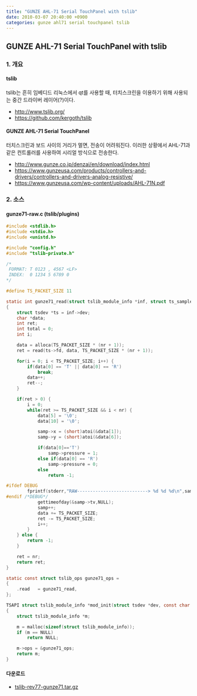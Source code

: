 ```yaml
---
title: "GUNZE AHL-71 Serial TouchPanel with tslib"
date: 2010-03-07 20:40:00 +0900
categories: gunze ahl71 serial touchpanel tslib
---
```

## GUNZE AHL-71 Serial TouchPanel with tslib

### 1. 개요

#### tslib
tslib는 흔히 임베디드 리눅스에서 qt를 사용할 때, 터치스크린을 이용하기 위해 사용되는 중간 드라이버 레이어(?)이다.
- <http://www.tslib.org/>
- <https://github.com/kergoth/tslib>

#### GUNZE AHL-71 Serial TouchPanel
터치스크린과 보드 사이의 거리가 멀면, 전송이 어려워진다. 이러한 상황에서 AHL-71과 같은 컨트롤러를 사용하여 시리얼 방식으로 전송한다.
- <http://www.gunze.co.jp/denzai/en/download/index.html>
- <https://www.gunzeusa.com/products/controllers-and-drivers/controllers-and-drivers-analog-resistive/>
- <https://www.gunzeusa.com/wp-content/uploads/AHL-71N.pdf>


### 2. 소스

#### gunze71-raw.c (tslib/plugins)
```c
#include <stdlib.h>
#include <stdio.h>
#include <unistd.h>

#include "config.h"
#include "tslib-private.h"

/* 
 FORMAT: T 0123 , 4567 <LF>
 INDEX:  0 1234 5 6789 0
*/

#define TS_PACKET_SIZE 11

static int gunze71_read(struct tslib_module_info *inf, struct ts_sample *samp, int nr)
{
	struct tsdev *ts = inf->dev;
	char *data;
	int ret;
	int total = 0;
	int i;

	data = alloca(TS_PACKET_SIZE * (nr + 1));
	ret = read(ts->fd, data, TS_PACKET_SIZE * (nr + 1));

	for(i = 0; i < TS_PACKET_SIZE; i++) {
		if(data[0] == 'T' || data[0] == 'R')
			break;
		data++;
		ret--;
	}

	if(ret > 0) {
		i = 0;
		while(ret >= TS_PACKET_SIZE && i < nr) {
			data[5] = '\0';
			data[10] = '\0';

			samp->x = (short)atoi(&data[1]);
			samp->y = (short)atoi(&data[6]);

			if(data[0]=='T')
				samp->pressure = 1;
			else if(data[0] == 'R')
				samp->pressure = 0;
			else
				return -1;

#ifdef DEBUG
        fprintf(stderr,"RAW---------------------------> %d %d %d\n",samp->x,samp->y,samp->pressure);
#endif /*DEBUG*/
			gettimeofday(&samp->tv,NULL);
			samp++;
			data += TS_PACKET_SIZE;
			ret -= TS_PACKET_SIZE;
			i++;
		}
	} else {
		return -1;
	}

	ret = nr;
	return ret;
}

static const struct tslib_ops gunze71_ops =
{
	.read	= gunze71_read,
};

TSAPI struct tslib_module_info *mod_init(struct tsdev *dev, const char *params)
{
	struct tslib_module_info *m;

	m = malloc(sizeof(struct tslib_module_info));
	if (m == NULL)
		return NULL;

	m->ops = &gunze71_ops;
	return m;
}
```

#### 다운로드
- [tslib-rev77-gunze71.tar.gz](http://zwolf.org/attachment/cfile27.uf@155FDB104B8E15C34AE1FE.gz)
